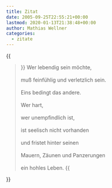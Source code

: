 ```yaml
---
title: Zitat
date: 2005-09-25T22:55:21+00:00
lastmod: 2020-01-13T21:38:48+00:00
author: Mathias Wellner
categories:
  - zitate
---
```

{{<blockquote cite="Hans Kruppa">}}
Wer lebendig sein möchte,<br>  
muß feinfühlig und verletzlich sein.<br>  
Eins bedingt das andere.<br>  
Wer hart,<br>  
wer unempfindlich ist,<br>  
ist seelisch nicht vorhanden<br>  
und fristet hinter seinen<br>  
Mauern, Zäunen und Panzerungen<br>  
ein hohles Leben.
{{</blockquote>}}